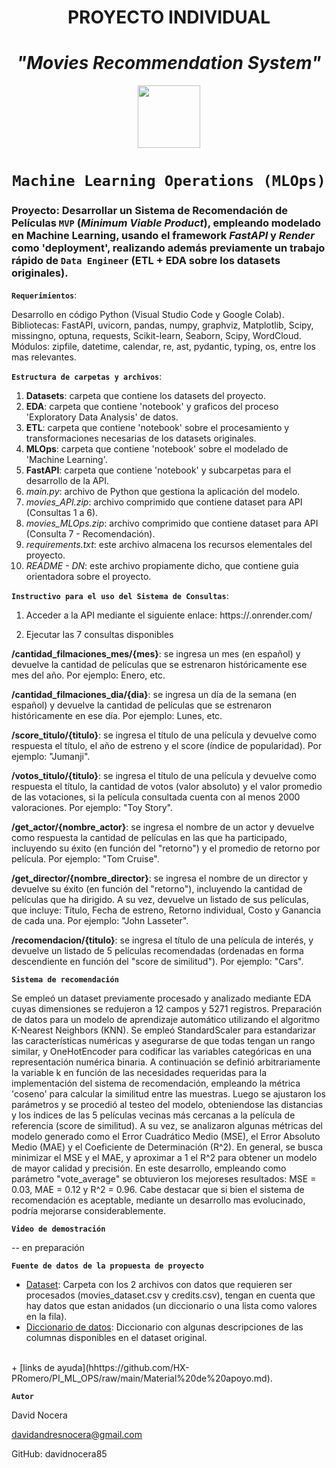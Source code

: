 
# <h1 align=center> **PROYECTO INDIVIDUAL** </h1>
# <h1 align=center>*"Movies Recommendation System"* </h1>

<p align="center">
<img src="https://encrypted-tbn0.gstatic.com/images?q=tbn:ANd9GcTd6mQOzPB54ZgMqZKANAZSTDdtOxnQl4kOB6p7NluOeIwC9azUdUy_p3CPQUPxc_NWgfU&usqp=CAU"  height=100>
</p>

# <h1 align=center>**`Machine Learning Operations (MLOps)`**</h1>

### Proyecto: Desarrollar un Sistema de Recomendación de Películas **`MVP`** (_Minimum Viable Product_), empleando modelado en Machine Learning, usando el framework ***FastAPI*** y ***Render*** como 'deployment', realizando además previamente un trabajo rápido de **`Data Engineer`** (ETL + EDA sobre los datasets originales).


**`Requerimientos`**:

Desarrollo en código Python (Visual Studio Code y Google Colab).
Bibliotecas: FastAPI, uvicorn, pandas, numpy, graphviz, Matplotlib, Scipy, missingno, optuna, requests, Scikit-learn, Seaborn, Scipy, WordCloud. 
Módulos: zipfile, datetime, calendar, re, ast, pydantic, typing, os, entre los mas relevantes.


**`Estructura de carpetas y archivos`**:

1. **Datasets**: carpeta que contiene los datasets del proyecto.
2. **EDA**: carpeta que contiene 'notebook' y graficos del proceso 'Exploratory Data Analysis' de datos.
3. **ETL**: carpeta que contiene 'notebook' sobre el procesamiento y transformaciones necesarias de los datasets originales.
4. **MLOps**: carpeta que contiene 'notebook' sobre el modelado de 'Machine Learning'.
5. **FastAPI**: carpeta que contiene 'notebook' y subcarpetas para el desarrollo de la API.
6. *main.py*: archivo de Python que gestiona la aplicación del modelo.
7. *movies_API.zip*: archivo comprimido que contiene dataset para API (Consultas 1 a 6).
8. *movies_MLOps.zip*: archivo comprimido que contiene dataset para API (Consulta 7 - Recomendación).
9. *requirements.txt*: este archivo almacena los recursos elementales del proyecto.
10. *README - DN*: este archivo propiamente dicho, que contiene guia orientadora sobre el proyecto.


**`Instructivo para el uso del Sistema de Consultas`**:

1. Acceder a la API mediante el siguiente enlace:
https://.onrender.com/

2. Ejecutar las 7 consultas disponibles

**/cantidad_filmaciones_mes/{mes}**: se ingresa un mes (en español) y devuelve la cantidad de películas que se estrenaron históricamente ese mes del año. Por ejemplo: Enero, etc.

**/cantidad_filmaciones_dia/{dia}**: se ingresa un día de la semana (en español) y devuelve la cantidad de películas que se estrenaron históricamente en ese día. Por ejemplo: Lunes, etc.

**/score_titulo/{titulo}**: se ingresa el título de una película y devuelve como respuesta el título, el año de estreno y el score (índice de popularidad). Por ejemplo: "Jumanji".

**/votos_titulo/{titulo}**: se ingresa el título de una película y devuelve como respuesta el título, la cantidad de votos (valor absoluto) y el valor promedio de las votaciones, si la película consultada cuenta con al menos 2000 valoraciones. Por ejemplo: "Toy Story".

**/get_actor/{nombre_actor}**: se ingresa el nombre de un actor y devuelve como respuesta la cantidad de películas en las que ha participado, incluyendo su éxito (en función del "retorno") y el promedio de retorno por película. Por ejemplo: "Tom Cruise".

**/get_director/{nombre_director}**: se ingresa el nombre de un director y devuelve su éxito (en función del "retorno"), incluyendo la cantidad de películas que ha dirigido. A su vez, devuelve un listado de sus películas, que incluye: Título, Fecha de estreno, Retorno individual, Costo y Ganancia de cada una. Por ejemplo: "John Lasseter".

**/recomendacion/{titulo}**: se ingresa el título de una película de interés, y devuelve un listado de 5 películas recomendadas (ordenadas en forma descendiente en función del "score de similitud"). Por ejemplo: "Cars". 


**`Sistema de recomendación`**

Se empleó un dataset previamente procesado y analizado mediante EDA cuyas dimensiones se redujeron a 12 campos y 5271 registros. Preparación de datos para un modelo de aprendizaje automático utilizando el algoritmo K-Nearest Neighbors (KNN). Se empleó StandardScaler para estandarizar las características numéricas y asegurarse de que todas tengan un rango similar, y OneHotEncoder para codificar las variables categóricas en una representación numérica binaria. A continuación se definió arbitrariamente la variable k en función de las necesidades requeridas para la implementación del sistema de recomendación, empleando la métrica 'coseno' para calcular la similitud entre las muestras. Luego se ajustaron los parámetros y se procedió al testeo del modelo, obteniendose las distancias y los índices de las 5 películas vecinas más cercanas a la película de referencia (score de similitud). A su vez, se analizaron algunas métricas del modelo generado como el Error Cuadrático Medio (MSE), el Error Absoluto Medio (MAE) y el Coeficiente de Determinación (R^2). En general, se busca minimizar el MSE y el MAE, y aproximar a 1 el R^2 para obtener un modelo de mayor calidad y precisión. En este desarrollo, empleando como parámetro "vote_average" se obtuvieron los mejoreses resultados: MSE = 0.03, MAE = 0.12 y R^2 = 0.96. Cabe destacar que si bien el sistema de recomendación es aceptable, mediante un desarrollo mas evolucinado, podría mejorarse considerablemente. 


**`Video de demostración`**

-- en preparación


**`Fuente de datos de la propuesta de proyecto`**

+ [Dataset](https://drive.google.com/drive/folders/1nvSjC2JWUH48o3pb8xlKofi8SNHuNWeu): Carpeta con los 2 archivos con datos que requieren ser procesados (movies_dataset.csv y credits.csv), tengan en cuenta que hay datos que estan anidados (un diccionario o una lista como valores en la fila).
+ [Diccionario de datos](https://docs.google.com/spreadsheets/d/1QkHH5er-74Bpk122tJxy_0D49pJMIwKLurByOfmxzho/edit#gid=0): Diccionario con algunas descripciones de las columnas disponibles en el dataset original.
<br/>
+ [links de ayuda](hhttps://github.com/HX-PRomero/PI_ML_OPS/raw/main/Material%20de%20apoyo.md).


**`Autor`**

David Nocera

davidandresnocera@gmail.com

GitHub: davidnocera85
